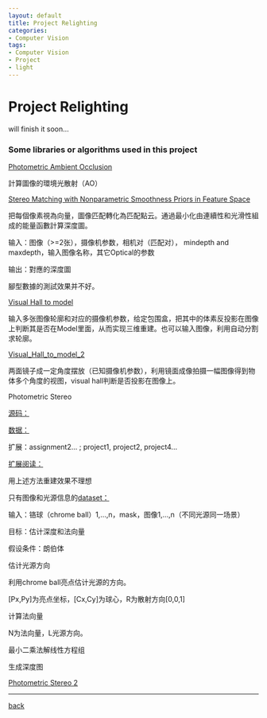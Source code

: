 ```yaml
---
layout: default
title: Project Relighting
categories:
- Computer Vision
tags:
- Computer Vision
- Project
- light
---
```


# Project Relighting

will finish it soon...

### Some libraries or algorithms used in this project

[Photometric Ambient Occlusion](http://www.cs.cornell.edu/projects/photoao/)

計算圖像的環境光散射（AO）

[Stereo Matching with Nonparametric Smoothness Priors in Feature Space](http://pages.cs.wisc.edu/~lizhang/projects/mvstereo/cvpr2009/)

把每個像素視為向量，圖像匹配轉化為匹配點云。通過最小化由連續性和光滑性組成的能量函數計算深度圖。

输入：图像（>=2张），摄像机参数，相机对（匹配对）， mindepth and maxdepth，输入图像名称，其它Optical的参数

输出：對應的深度圖

腳型數據的測試效果并不好。

[Visual Hall to model](http://vision.gel.ulaval.ca/~visualhull/)

输入多张图像轮廓和对应的摄像机参数，给定包围盒，把其中的体素反投影在图像上判断其是否在Model里面，从而实现三维重建。也可以输入图像，利用自动分割求轮廓。

[Visual_Hall_to_model_2](http://www.dip.ee.uct.ac.za/~kforbes/DoubleMirror/DoubleMirror.html)

两面镜子成一定角度摆放（已知摄像机参数），利用镜面成像拍摄一幅图像得到物体多个角度的视图，visual hall判断是否投影在图像上。

Photometric Stereo

[源码：](http://pages.cs.wisc.edu/~csverma/CS766_09/Stereo/stereo.html)

[数据：](http://www.cs.cornell.edu/courses/cs6644/2014fa/assignments/assignment1.html)

扩展：assignment2... ; project1, project2, project4...

[扩展阅读：](http://grail.cs.washington.edu/projects/sam/)

用上述方法重建效果不理想

只有图像和光源信息的[dataset：](http://gl.ict.usc.edu/Data/LightStage/)

输入：铬球（chrome ball）1,...,n，mask，图像1,...,n（不同光源同一场景）

目标：估计深度和法向量

假设条件：朗伯体

估计光源方向

利用chrome ball亮点估计光源的方向。


[Px,Py]为亮点坐标，[Cx,Cy]为球心，R为散射方向[0,0,1]

计算法向量

N为法向量，L光源方向。

最小二乘法解线性方程组

生成深度图

[Photometric Stereo 2](http://ubee.enseeiht.fr/photometricstereo/)

---

[back](./)
